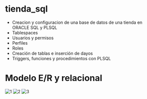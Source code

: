 # tienda_sql
- Creacion y configuracion de una base de datos de una tienda en ORACLE SQL y PLSQL
- Tablespaces
- Usuarios y permisos
- Perfiles
- Roles
- Creación de tablas e inserción de dayos
- Triggers, funciones y procedimientos con PLSQL

# Modelo E/R y relacional

![1](https://user-images.githubusercontent.com/95700435/230899422-e1d4231a-5d8f-4ddc-9d3e-9da6c6f75415.PNG)
![2](https://user-images.githubusercontent.com/95700435/230899428-6d460d33-7a1f-4cee-a4a5-eff02f67f635.PNG)
![3](https://user-images.githubusercontent.com/95700435/230899433-f3719d9a-793e-47ee-be2f-6f1c962713dc.PNG)
